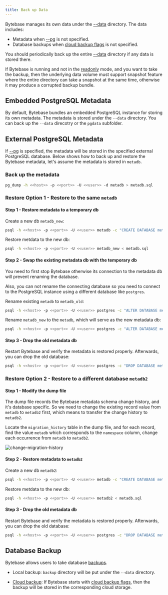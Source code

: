 ```yaml
---
title: Back up Data
---
```


Bytebase manages its own data under the [--data](/docs/reference/command-line#--data-directory) directory. The data includes:

- Metadata when [--pg](/docs/reference/command-line#--pg-string) is not specified.
- Database backups when [cloud backup flags](/docs/reference/command-line#--backup-bucket-bucket) is not specified.

<HintBlock type="info">

You should periodically back up the entire [--data](/docs/reference/command-line#--data-directory) directory if any data is stored there.

If Bytebase is running and not in the [readonly](/docs/reference/command-line#--readonly) mode, and you want to take the backup, then the underlying data volume must support snapshot feature where the entire directory can take a snapshot at the same time, otherwise it may produce a corrupted backup bundle.

</HintBlock>

## Embedded PostgreSQL Metadata

By default, Bytebase bundles an embedded PostgreSQL instance for storing its own metadata. The metadata is stored under the `--data` directory. You can back up the `--data` direcotry or the `pgdata` subfolder.

## External PostgreSQL Metadata

If [--pg](/docs/reference/command-line#--pg-string) is specified, the metadata will be stored in the specified external PostgreSQL database. Below shows how to back up and restore the Bytebase metadata, let's assume the metadata is stored in `metadb`.

### Back up the metadata

```bash
pg_dump -h <<host>> -p <<port>> -U <<user>> -d metadb > metadb.sql
```

### Restore Option 1 - Restore to the same `metadb`

#### Step 1 - Restore metadata to a temporary db

Create a new db `metadb_new`:

```bash
psql -h <<host>> -p <<port>> -U <<user>> metadb -c "CREATE DATABASE metadb_new"
```

Restore metdata to the new db:

```bash
psql -h <<host>> -p <<port>> -U <<user>> metadb_new < metadb.sql
```

#### Step 2 - Swap the existing metadata db with the temporary db

<HintBlock type="info">

You need to first stop Bytebase otherwise its connection to the metadata db will prevent renaming the database.

Also, you can not rename the connecting database so you need to connect to the PostgreSQL instance using a different database like `postgres`.

</HintBlock>

Rename existing `metadb` to `metadb_old`:

```bash
psql -h <<host>> -p <<port>> -U <<user>> postgres -c "ALTER DATABASE metadb RENAME TO metadb_old"
```

Rename `metadb_new` to the `metadb`, which will serve as the new metadata db:

```bash
psql -h <<host>> -p <<port>> -U <<user>> postgres -c "ALTER DATABASE metadb_new RENAME TO metadb"
```

#### Step 3 - Drop the old metadata db

Restart Bytebase and verify the metadata is restored properly. Afterwards, you can drop the old database:

```bash
psql -h <<host>> -p <<port>> -U <<user>> postgres -c "DROP DATABASE metadb_old"
```

### Restore Option 2 - Restore to a different database `metadb2`

#### Step 1 - Modify the dump file

The dump file records the Bytebase metadata schema change history, and it's database specific. So we
need to change the existing record value from `metadb` to `metadb2` first, which means to transfer
the change history to `metadb2`.

Locate the `migration_history` table in the dump file, and for each record, find the value `metadb`
which corresponds to the `namespace` column, change each occurrence from `metadb` to `metadb2`.

![change-migration-history](/content/docs/administration/back-up-data/change-migration-history.webp)

#### Step 2 - Restore metadata to `metadb2`

Create a new db `metadb2`:

```bash
psql -h <<host>> -p <<port>> -U <<user>> metadb -c "CREATE DATABASE metadb2"
```

Restore metdata to the new db:

```bash
psql -h <<host>> -p <<port>> -U <<user>> metadb2 < metadb.sql
```

#### Step 3 - Drop the old metadata db

Restart Bytebase and verify the metadata is restored properly. Afterwards, you can drop the old database:

```bash
psql -h <<host>> -p <<port>> -U <<user>> postgres -c "DROP DATABASE metadb"
```

## Database Backup

Bytebase allows users to take database [backups](/docs/disaster-recovery/backup-restore-database/overview).

- Local backup: `backup` directory will be put under the `--data` directory.

- [Cloud backup](/docs/disaster-recovery/backup-restore-database/cloud-backup): If Bytebase starts with
  [cloud backup flags](/docs/reference/command-line#--backup-bucket-bucket), then the backup will be
  stored in the corresponding cloud storage.
